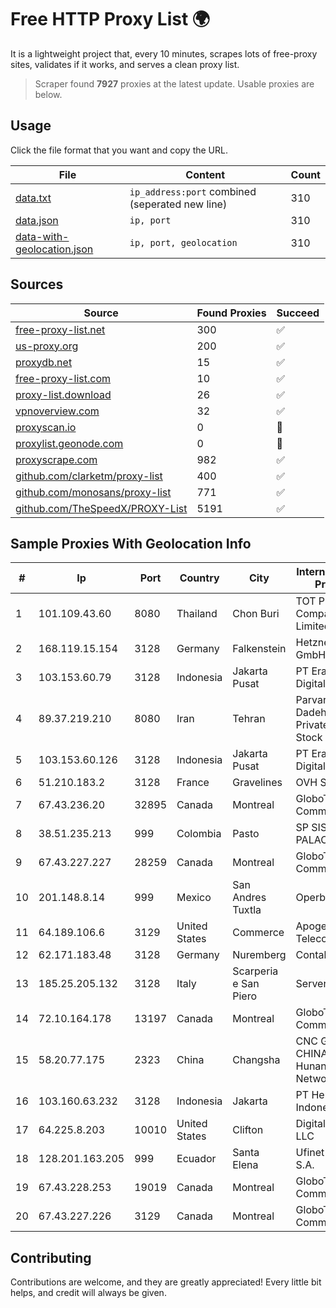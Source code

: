 
# Free HTTP Proxy List 🌍

It is a lightweight project that, every 10 minutes, scrapes lots of free-proxy sites, validates if it works, and serves a clean proxy list.


> Scraper found **7927** proxies at the latest update. Usable proxies are below.

## Usage

Click the file format that you want and copy the URL.


|File|Content|Count|
|----|-------|-----|
|[data.txt](https://raw.githubusercontent.com/themiralay/Proxy-List-World/master/data.txt)|`ip_address:port` combined (seperated new line)|310|
|[data.json](https://raw.githubusercontent.com/themiralay/Proxy-List-World/master/data.json)|`ip, port`|310|
|[data-with-geolocation.json](https://raw.githubusercontent.com/themiralay/Proxy-List-World/master/data-with-geolocation.json)|`ip, port, geolocation`|310|

## Sources

|Source|Found Proxies|Succeed|
|------|-------------|-------|
|[free-proxy-list.net](https://free-proxy-list.net)|300|✅|
|[us-proxy.org](https://www.us-proxy.org)|200|✅|
|[proxydb.net](http://proxydb.net)|15|✅|
|[free-proxy-list.com](https://free-proxy-list.com/?page=&port=&type%5B%5D=http&type%5B%5D=https&up_time=0&search=Search)|10|✅|
|[proxy-list.download](https://www.proxy-list.download/HTTP)|26|✅|
|[vpnoverview.com](https://vpnoverview.com/privacy/anonymous-browsing/free-proxy-servers)|32|✅|
|[proxyscan.io](https://www.proxyscan.io)|0|🚫|
|[proxylist.geonode.com](https://proxylist.geonode.com/api/proxy-list?limit=300&page=1&sort_by=lastChecked&sort_type=desc&protocols=http,https)|0|🚫|
|[proxyscrape.com](https://api.proxyscrape.com/v2/?request=displayproxies&protocol=http&timeout=10000&country=all&ssl=all&anonymity=all)|982|✅|
|[github.com/clarketm/proxy-list](https://raw.githubusercontent.com/clarketm/proxy-list/master/proxy-list-raw.txt)|400|✅|
|[github.com/monosans/proxy-list](https://raw.githubusercontent.com/monosans/proxy-list/main/proxies/http.txt)|771|✅|
|[github.com/TheSpeedX/PROXY-List](https://raw.githubusercontent.com/TheSpeedX/PROXY-List/master/http.txt)|5191|✅|


## Sample Proxies With Geolocation Info

|#|Ip|Port|Country|City|Internet Service Provider|
|-|--|----|-------|----|-------------------------|
|1|101.109.43.60|8080|Thailand|Chon Buri|TOT Public Company Limited|
|2|168.119.15.154|3128|Germany|Falkenstein|Hetzner Online GmbH|
|3|103.153.60.79|3128|Indonesia|Jakarta Pusat|PT Era Awan Digital|
|4|89.37.219.210|8080|Iran|Tehran|Parvaresh Dadeha Co. Private Joint Stock|
|5|103.153.60.126|3128|Indonesia|Jakarta Pusat|PT Era Awan Digital|
|6|51.210.183.2|3128|France|Gravelines|OVH SAS|
|7|67.43.236.20|32895|Canada|Montreal|GloboTech Communications|
|8|38.51.235.213|999|Colombia|Pasto|SP SISTEMAS PALACIOS LTDA|
|9|67.43.227.227|28259|Canada|Montreal|GloboTech Communications|
|10|201.148.8.14|999|Mexico|San Andres Tuxtla|Operbes|
|11|64.189.106.6|3129|United States|Commerce|Apogee Telecom Inc.|
|12|62.171.183.48|3128|Germany|Nuremberg|Contabo GmbH|
|13|185.25.205.132|3128|Italy|Scarperia e San Piero|Servereasy Italy|
|14|72.10.164.178|13197|Canada|Montreal|GloboTech Communications|
|15|58.20.77.175|2323|China|Changsha|CNC Group CHINA169 Hunan Province Network|
|16|103.160.63.232|3128|Indonesia|Jakarta|PT Herza Digital Indonesia|
|17|64.225.8.203|10010|United States|Clifton|DigitalOcean, LLC|
|18|128.201.163.205|999|Ecuador|Santa Elena|Ufinet Panama S.A.|
|19|67.43.228.253|19019|Canada|Montreal|GloboTech Communications|
|20|67.43.227.226|3129|Canada|Montreal|GloboTech Communications|



## Contributing

Contributions are welcome, and they are greatly appreciated! Every
little bit helps, and credit will always be given.

